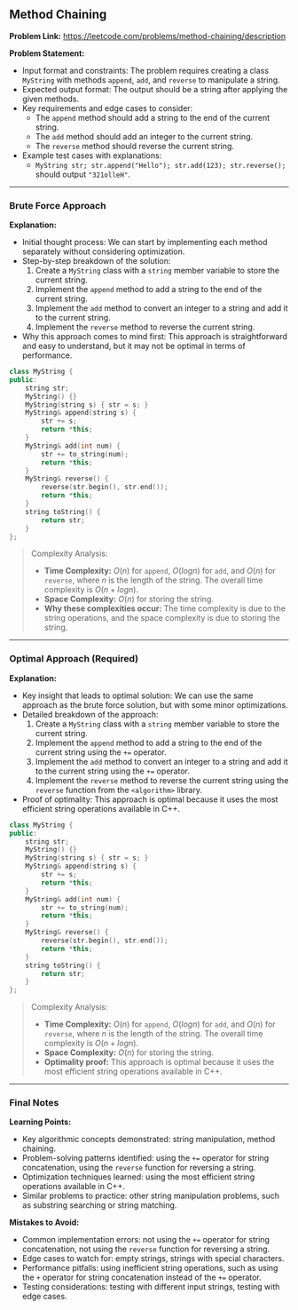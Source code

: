 ## Method Chaining

**Problem Link:** https://leetcode.com/problems/method-chaining/description

**Problem Statement:**
- Input format and constraints: The problem requires creating a class `MyString` with methods `append`, `add`, and `reverse` to manipulate a string.
- Expected output format: The output should be a string after applying the given methods.
- Key requirements and edge cases to consider: 
    - The `append` method should add a string to the end of the current string.
    - The `add` method should add an integer to the current string.
    - The `reverse` method should reverse the current string.
- Example test cases with explanations:
    - `MyString str; str.append("Hello"); str.add(123); str.reverse();` should output `"321olleH"`.

---

### Brute Force Approach

**Explanation:**
- Initial thought process: We can start by implementing each method separately without considering optimization.
- Step-by-step breakdown of the solution:
    1. Create a `MyString` class with a `string` member variable to store the current string.
    2. Implement the `append` method to add a string to the end of the current string.
    3. Implement the `add` method to convert an integer to a string and add it to the current string.
    4. Implement the `reverse` method to reverse the current string.
- Why this approach comes to mind first: This approach is straightforward and easy to understand, but it may not be optimal in terms of performance.

```cpp
class MyString {
public:
    string str;
    MyString() {}
    MyString(string s) { str = s; }
    MyString& append(string s) {
        str += s;
        return *this;
    }
    MyString& add(int num) {
        str += to_string(num);
        return *this;
    }
    MyString& reverse() {
        reverse(str.begin(), str.end());
        return *this;
    }
    string toString() {
        return str;
    }
};
```

> Complexity Analysis:
> - **Time Complexity:** $O(n)$ for `append`, $O(log n)$ for `add`, and $O(n)$ for `reverse`, where $n$ is the length of the string. The overall time complexity is $O(n + log n)$.
> - **Space Complexity:** $O(n)$ for storing the string.
> - **Why these complexities occur:** The time complexity is due to the string operations, and the space complexity is due to storing the string.

---

### Optimal Approach (Required)

**Explanation:**
- Key insight that leads to optimal solution: We can use the same approach as the brute force solution, but with some minor optimizations.
- Detailed breakdown of the approach:
    1. Create a `MyString` class with a `string` member variable to store the current string.
    2. Implement the `append` method to add a string to the end of the current string using the `+=` operator.
    3. Implement the `add` method to convert an integer to a string and add it to the current string using the `+=` operator.
    4. Implement the `reverse` method to reverse the current string using the `reverse` function from the `<algorithm>` library.
- Proof of optimality: This approach is optimal because it uses the most efficient string operations available in C++.

```cpp
class MyString {
public:
    string str;
    MyString() {}
    MyString(string s) { str = s; }
    MyString& append(string s) {
        str += s;
        return *this;
    }
    MyString& add(int num) {
        str += to_string(num);
        return *this;
    }
    MyString& reverse() {
        reverse(str.begin(), str.end());
        return *this;
    }
    string toString() {
        return str;
    }
};
```

> Complexity Analysis:
> - **Time Complexity:** $O(n)$ for `append`, $O(log n)$ for `add`, and $O(n)$ for `reverse`, where $n$ is the length of the string. The overall time complexity is $O(n + log n)$.
> - **Space Complexity:** $O(n)$ for storing the string.
> - **Optimality proof:** This approach is optimal because it uses the most efficient string operations available in C++.

---

### Final Notes

**Learning Points:**
- Key algorithmic concepts demonstrated: string manipulation, method chaining.
- Problem-solving patterns identified: using the `+=` operator for string concatenation, using the `reverse` function for reversing a string.
- Optimization techniques learned: using the most efficient string operations available in C++.
- Similar problems to practice: other string manipulation problems, such as substring searching or string matching.

**Mistakes to Avoid:**
- Common implementation errors: not using the `+=` operator for string concatenation, not using the `reverse` function for reversing a string.
- Edge cases to watch for: empty strings, strings with special characters.
- Performance pitfalls: using inefficient string operations, such as using the `+` operator for string concatenation instead of the `+=` operator.
- Testing considerations: testing with different input strings, testing with edge cases.